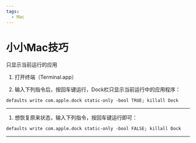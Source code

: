 ```yaml
---
tags:
  - Mac
---
```


# 小小Mac技巧
只显示当前运行的应用

1. 打开终端（Terminal.app）

2. 输入下列指令后，按回车键运行，Dock栏只显示当前运行中的应用程序：
```
defaults write com.apple.dock static-only -bool TRUE; killall Dock
```
***

1. 想恢复原来状态，输入下列指令，按回车键运行即可：
```
defaults write com.apple.dock static-only -bool FALSE; killall Dock
```
***